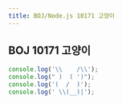 ```yaml
---
title: BOJ/Node.js 10171 고양이
---
```


## BOJ 10171 고양이

```javascript
console.log('\\    /\\');
console.log(" )  ( ')");
console.log('(  /  )');
console.log(' \\(__)|');
```
